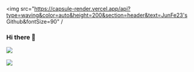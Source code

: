 <img src="https://capsule-render.vercel.app/api?type=waving&color=auto&height=200&section=header&text=JunFe23's Github&fontSize=90" /
### Hi there 👋

<!--
**JunFe23/JunFe23** is a ✨ _special_ ✨ repository because its `README.md` (this file) appears on your GitHub profile.

Here are some ideas to get you started:

- 🔭 I’m currently working on ...
- 🌱 I’m currently learning ...
- 👯 I’m looking to collaborate on ...
- 🤔 I’m looking for help with ...
- 💬 Ask me about ...
- 📫 How to reach me: ...
- 😄 Pronouns: ...
- ⚡ Fun fact: ...
-->

<img src="https://github-readme-stats.vercel.app/api/top-langs/?username=JunFe23&layout=compact"><br><br>
<img src="https://github-readme-stats.vercel.app/api?username=JunFe23&show_icons=true">
